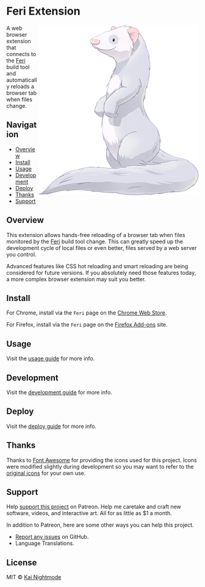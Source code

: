 # Feri Extension

<img src="https://raw.githubusercontent.com/nightmode/feri-extension/master/images/docs/feri.png" width="420" height="447" align="right" alt="">

A web browser extension that connects to the [Feri](https://github.com/nightmode/feri) build tool and automatically reloads a browser tab when files change.


## Navigation

* [Overview](#overview)
* [Install](#install)
* [Usage](docs/usage.md#usage)
* [Development](docs/development.md#development)
* [Deploy](docs/deploy.md#deploy)
* [Thanks](#thanks)
* [Support](#support)

## Overview

This extension allows hands-free reloading of a browser tab when files monitored by the [Feri](https://github.com/nightmode/feri) build tool change. This can greatly speed up the development cycle of local files or even better, files served by a web server you control.

Advanced features like CSS hot reloading and smart reloading are being considered for future versions. If you absolutely need those features today, a more complex browser extension may suit you better.

## Install

For Chrome, install via the `Feri` page on the [Chrome Web Store](https://chrome.google.com/webstore/detail/feri/ffigcfdeggacicelkoebefekgadgcibn).

For Firefox, install via the `Feri` page on the [Firefox Add-ons](https://addons.mozilla.org/en-US/firefox/addon/feri/) site.

## Usage

Visit the [usage guide](docs/usage.md#usage) for more info.

## Development

Visit the [development guide](docs/development.md#development) for more info.

## Deploy

Visit the [deploy guide](docs/deploy.md#deploy) for more info.

## Thanks

Thanks to [Font Awesome](https://fontawesome.com/license) for providing the icons used for this project. Icons were modified slightly during development so you may want to refer to the [original icons](https://fontawesome.com/icons?d=gallery) for your own use.

## Support

Help [support this project](https://www.patreon.com/nightmode) on Patreon. Help me caretake and craft new software, videos, and interactive art. All for as little as $1 a month.

In addition to Patreon, here are some other ways you can help this project.

* [Report any issues](https://github.com/nightmode/feri-extension/issues) on GitHub.
* Language Translations.

## License

MIT © [Kai Nightmode](https://twitter.com/kai_nightmode)